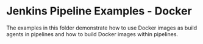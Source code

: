 # Jenkins Pipeline Examples - Docker

The examples in this folder demonstrate how to use Docker images as build agents in pipelines and how to build Docker images within pipelines.
